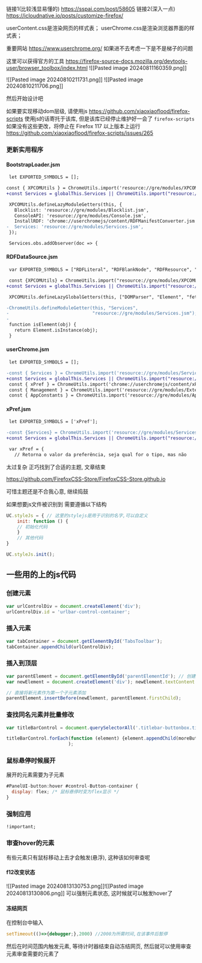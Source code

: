 链接1(比较浅显易懂的) https://sspai.com/post/58605
链接2(深入一点) https://icloudnative.io/posts/customize-firefox/

userContent.css是渲染网页的样式表；
userChrome.css是渲染浏览器界面的样式表；

重要网站 https://www.userchrome.org/ 
如果进不去考虑一下是不是梯子的问题

这里可以获得官方的工具
https://firefox-source-docs.mozilla.org/devtools-user/browser_toolbox/index.html
![[Pasted image 20240811160359.png]]

![[Pasted image 20240810211731.png]]
![[Pasted image 20240810211706.png]]

然后开始设计吧

如果要实现移动dom层级, 请使用js
https://github.com/xiaoxiaoflood/firefox-scripts
使用js的话寄托于该库, 但是该库已经停止维护好一会了
`firefox-scripts`如果没有这些更改，将停止在 Firefox 117 以上版本上运行
https://github.com/xiaoxiaoflood/firefox-scripts/issues/265
### 更新实用程序

#### BootstrapLoader.jsm

```diff
 let EXPORTED_SYMBOLS = [];

const { XPCOMUtils } = ChromeUtils.import('resource://gre/modules/XPCOMUtils.jsm');
+const Services = globalThis.Services || ChromeUtils.import("resource://gre/modules/Services.jsm").Services;

 XPCOMUtils.defineLazyModuleGetters(this, {
   Blocklist: 'resource://gre/modules/Blocklist.jsm',
   ConsoleAPI: 'resource://gre/modules/Console.jsm',
   InstallRDF: 'chrome://userchromejs/content/RDFManifestConverter.jsm',
-  Services: 'resource://gre/modules/Services.jsm',
 });

 Services.obs.addObserver(doc => {
```

#### RDFDataSource.jsm

```diff
 var EXPORTED_SYMBOLS = ["RDFLiteral", "RDFBlankNode", "RDFResource", "RDFDataSource"];

 const {XPCOMUtils} = ChromeUtils.import("resource://gre/modules/XPCOMUtils.jsm");
+const Services = globalThis.Services || ChromeUtils.import("resource://gre/modules/Services.jsm").Services;

 XPCOMUtils.defineLazyGlobalGetters(this, ["DOMParser", "Element", "fetch"]);

-ChromeUtils.defineModuleGetter(this, "Services",
-                               "resource://gre/modules/Services.jsm");
-
 function isElement(obj) {
   return Element.isInstance(obj);
 }
```

#### userChrome.jsm

```diff
 let EXPORTED_SYMBOLS = [];

-const { Services } = ChromeUtils.import('resource://gre/modules/Services.jsm');
+const Services = globalThis.Services || ChromeUtils.import("resource://gre/modules/Services.jsm").Services;
 const { xPref } = ChromeUtils.import('chrome://userchromejs/content/xPref.jsm');
 const { Management } = ChromeUtils.import('resource://gre/modules/Extension.jsm');
 const { AppConstants } = ChromeUtils.import('resource://gre/modules/AppConstants.jsm');
```

#### xPref.jsm

```diff
 let EXPORTED_SYMBOLS = ['xPref'];

-const {Services} = ChromeUtils.import('resource://gre/modules/Services.jsm');
+const Services = globalThis.Services || ChromeUtils.import("resource://gre/modules/Services.jsm").Services;

 var xPref = {
   // Retorna o valor da preferência, seja qual for o tipo, mas não
```


太过复杂
正巧找到了合适的主题, 文章结束

https://github.com/FirefoxCSS-Store/FirefoxCSS-Store.github.io

可惜主题还是不合我心意, 继续捣鼓

如果想要js文件被识别到
需要遵循以下结构
```javascript
UC.styleJs = { // 这里的stylejs是用于识别的名字,可以自定义
    init: function () {
    // 初始化代码
    }
    // 其他代码 
}

UC.styleJs.init();
```


## 一些用的上的js代码
### 创建元素
```js
var urlControlDiv = document.createElement('div');
urlControlDiv.id = 'urlbar-control-container';
```
### 插入元素
```js
var tabContainer = document.getElementById('TabsToolbar');
tabContainer.appendChild(urlControlDiv);
```
### 插入到顶层
```js
var parentElement = document.getElementById('parentElementId'); // 创建新元素 
var newElement = document.createElement('div'); newElement.textContent = '这是要插入的新元素'; 

// 直接将新元素作为第一个子元素添加
parentElement.insertBefore(newElement, parentElement.firstChild);
```
###  查找同名元素并批量修改
```js
var titleBarControl = document.querySelectorAll('.titlebar-buttonbox.titlebar-color');

titleBarControl.forEach(function (element) {element.appendChild(moreButton);}
					   );
```
### 鼠标悬停时候展开
展开的元素需要为子元素
```js
#PanelUI-button:hover #control-Button-container {
  display: flex; /* 鼠标悬停时变为flex显示 */
}
```

### 强制应用
`!important;`

### 审查hover的元素
有些元素只有鼠标移动上去才会触发(悬浮), 这种该如何审查呢

#### f12改变状态
![[Pasted image 20240813130753.png]]![[Pasted image 20240813130806.png]]
可以强制元素状态, 这时候就可以触发hover了

#### 冻结网页
在控制台中输入
```js
setTimeout(()=>{debugger;},2000) //2000为所需时间,在该事件后暂停
```
然后在时间范围内触发元素, 等待计时器结束自动冻结网页, 然后就可以使用审查元素审查需要的元素了